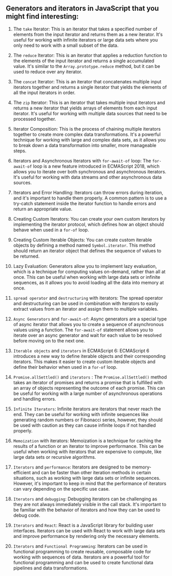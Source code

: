## Generators and iterators in JavaScript that you might find interesting:

1.  The `take` Iterator: This is an iterator that takes a specified number of elements from the input iterator and returns them as a new iterator. It's useful for working with infinite iterators or large data sets where you only need to work with a small subset of the data.
2.  The `reduce` Iterator: This is an iterator that applies a reduction function to the elements of the input iterator and returns a single accumulated value. It's similar to the `Array.prototype.reduce` method, but it can be used to reduce over any iterator.
3.  The `concat` Iterator: This is an iterator that concatenates multiple input iterators together and returns a single iterator that yields the elements of all the input iterators in order.
4.  The `zip` Iterator: This is an iterator that takes multiple input iterators and returns a new iterator that yields arrays of elements from each input iterator. It's useful for working with multiple data sources that need to be processed together.
5.  Iterator Composition: This is the process of chaining multiple iterators together to create more complex data transformations. It's a powerful technique for working with large and complex data sets, as it allows you to break down a data transformation into smaller, more manageable steps.
6.  Iterators and Asynchronous Iterators with `for-await-of` loop: The `for-await-of` loop is a new feature introduced in ECMAScript 2018, which allows you to iterate over both synchronous and asynchronous iterators. It's useful for working with data streams and other asynchronous data sources.
7.  Iterators and Error Handling: Iterators can throw errors during iteration, and it's important to handle them properly. A common pattern is to use a try-catch statement inside the iterator function to handle errors and return an appropriate value.
8.  Creating Custom Iterators: You can create your own custom iterators by implementing the iterator protocol, which defines how an object should behave when used in a `for-of` loop.
9.  Creating Custom Iterable Objects: You can create custom iterable objects by defining a method named `Symbol.iterator`. This method should return an iterator object that defines the sequence of values to be returned.
10. Lazy Evaluation: Generators allow you to implement lazy evaluation, which is a technique for computing values on-demand, rather than all at once. This can be useful when working with large data sets or infinite sequences, as it allows you to avoid loading all the data into memory at once.

11. `spread operator` and `destructuring` with iterators: The spread operator and destructuring can be used in combination with iterators to easily extract values from an iterator and assign them to multiple variables.

12. `Async Generators` and `for-await-of`: Async generators are a special type of async iterator that allows you to create a sequence of asynchronous values using a function. The `for-await-of` statement allows you to iterate over an async generator and wait for each value to be resolved before moving on to the next one.

13. `Iterable objects` and `iterators` in ECMAScript 6: ECMAScript 6 introduces a new way to define iterable objects and their corresponding iterators. This makes it easier to create custom iterable objects and define their behavior when used in a `for-of` loop.

14. `Promise.allSettled()` and `iterators` : The `Promise.allSettled()` method takes an iterator of promises and returns a promise that is fulfilled with an array of objects representing the outcome of each promise. This can be useful for working with a large number of asynchronous operations and handling errors.

15. `Infinite Iterators`: Infinite iterators are iterators that never reach the end. They can be useful for working with infinite sequences like generating random numbers or Fibonacci series, however, they should be used with caution as they can cause infinite loops if not handled properly.

16. `Memoization` with iterators: Memoization is a technique for caching the results of a function or an iterator to improve performance. This can be useful when working with iterators that are expensive to compute, like large data sets or recursive algorithms.

17. `Iterators` and `performance`: Iterators are designed to be memory-efficient and can be faster than other iteration methods in certain situations, such as working with large data sets or infinite sequences. However, it's important to keep in mind that the performance of iterators can vary depending on the specific use case.

18. `Iterators` and `debugging`: Debugging iterators can be challenging as they are not always immediately visible in the call stack. It's important to be familiar with the behavior of iterators and how they can be used to debug code.

19. `Iterators` and `React`: React is a JavaScript library for building user interfaces. Iterators can be used with React to work with large data sets and improve performance by rendering only the necessary elements.

20. `Iterators` and `Functional Programming`: Iterators can be used in functional programming to create reusable, composable code for working with sequences of data. Iterators are a powerful tool for functional programming and can be used to create functional data pipelines and data transformations.
